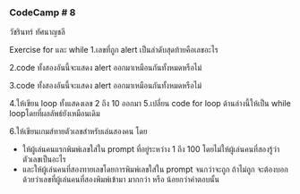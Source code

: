 ###  CodeCamp # 8
วัชรินทร์ ทัศนาญชลี







Exercise for และ while
1.เลขที่ถูก alert เป็นลำดับสุดท้ายคือเลขอะไร  

2.code ทั้งสองอันนี้จะแสดง alert ออกมาเหมือนกันทั้งหมดหรือไม่  
 
3.code ทั้งสองอันนี้จะแสดง alert ออกมาเหมือนกันทั้งหมดหรือไม่  

4.ให้เขียน loop ทั้งแสดงเลข 2 ถึง 10 ออกมา
5.เปลี่ยน code for loop ด้านล่างนี้ให้เป็น while loopโดยที่ผลลัพธ์ยังเหมือนเดิม  

6.ให้เขียนเกมส์ทายตัวเลขสำหรับเล่นสองคน โดย  
- ให้ผู้เล่นคนแรกพิมพ์เลขใส่ใน prompt ที่อยู่ระหว่าง 1 ถึง 100 โดยไม่ให้ผู้เล่นคนที่สองรู้ว่าตัวเลขเป็นอะไร
- และให้ผู้เล่นคนที่สองทายเลขโดยการพิมพ์เลขใส่ใน prompt จนกว่าจะถูก ถ้าไม่ถูก จะต้องบอกด้วยว่าเลขที่ผู้เล่นคนที่สองพิมพ์เข้ามา มากกว่า หรือ น้อยกว่าคำตอบนั้น
